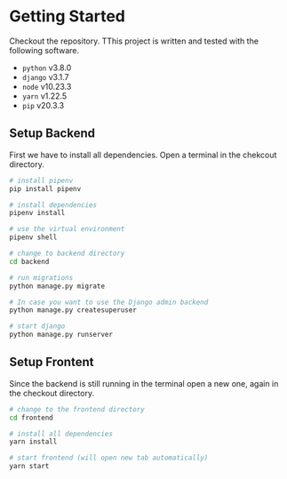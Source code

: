 # Getting Started

Checkout the repository. TThis project is written and tested with the following software.

- `python` v3.8.0
- `django` v3.1.7
- `node` v10.23.3
- `yarn` v1.22.5
- `pip` v20.3.3

## Setup Backend

First we have to install all dependencies. Open a terminal in the chekcout directory.

```bash
# install pipenv
pip install pipenv

# install dependencies
pipenv install

# use the virtual environment
pipenv shell

# change to backend directory
cd backend

# run migrations
python manage.py migrate

# In case you want to use the Django admin backend
python manage.py createsuperuser

# start django
python manage.py runserver
```

## Setup Frontent

Since the backend is still running in the terminal open a new one, again in the checkout directory.

```bash
# change to the frontend directory
cd frontend

# install all dependencies
yarn install

# start frontend (will open new tab automatically)
yarn start
```
